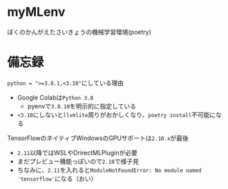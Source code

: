 # myMLenv
ぼくのかんがえたさいきょうの機械学習環境(poetry)

# 備忘録
`python = ">=3.8.1,<3.10"`にしている理由
 - Google Colabは`Python 3.8`
   - pyenvで`3.8.10`を明示的に指定している
 - `<3.10`にしないと`llvmlite`周りがおかしくなり、`poetry install`不可能になる

 TensorFlowのネイティブWindowsのGPUサポートは`2.10.x`が最後
  - `2.11`以降ではWSLやDrirectMLPluginが必要
  - まだプレビュー機能っぽいので`2.10`で様子見
  - ちなみに、`2.11`を入れると`ModuleNotFoundError: No module named 'tensorflow'`になる（おい）